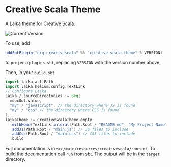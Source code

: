 # Creative Scala Theme

A Laika theme for Creative Scala.

![Current Version](https://img.shields.io/maven-central/v/org.creativescala/creative-scala-theme_2.12_1.0)

To use, add 

```scala
addSbtPlugin("org.creativescala" %% "creative-scala-theme" % VERSION)
```

to `project/plugins.sbt`, replacing `VERSION` with the version number above.

Then, in your `build.sbt`

```scala
import laika.ast.Path
import laika.helium.config.TextLink
// Configure Laika
Laika / sourceDirectories := Seq(
  mdocOut.value,
  "my" / "javascript", // the directory where JS is found
  "my" / "css" // the directory where CSS is found
),
laikaTheme := CreativeScalaTheme.empty
  .withHome(TextLink.interal(Path.Root / "README.md", "My Project Name"))
  .addJs(Path.Root / "main.js") // JS files to include
  .addCss(Path.Root / "main.css") // CSS files to include
  .build
```

Full documentation is in `src/main/resources/creativescala/content`. To build the documentation call `run` from sbt. The output will be in the `target` directory.
